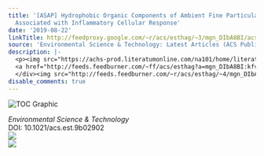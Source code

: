 ```yaml
---
title: '[ASAP] Hydrophobic Organic Components of Ambient Fine Particulate Matter (PM<sub>2.5</sub>)
  Associated with Inflammatory Cellular Response'
date: '2019-08-22'
linkTitle: http://feedproxy.google.com/~r/acs/esthag/~3/mgn_DIbA8BI/acs.est.9b02902
source: 'Environmental Science & Technology: Latest Articles (ACS Publications)'
description: |-
  <p><img src="https://achs-prod.literatumonline.com/na101/home/literatum/publisher/achs/journals/content/esthag/0/esthag.ahead-of-print/acs.est.9b02902/20190821/images/medium/es9b02902_0005.gif" alt="TOC Graphic"/></p><div><cite>Environmental Science & Technology</cite></div><div>DOI: 10.1021/acs.est.9b02902</div><div class="feedflare">
  <a href="http://feeds.feedburner.com/~ff/acs/esthag?a=mgn_DIbA8BI:kfvMP8mZ9_w:yIl2AUoC8zA"><img src="http://feeds.feedburner.com/~ff/acs/esthag?d=yIl2AUoC8zA" border="0"></img></a>
  </div><img src="http://feeds.feedburner.com/~r/acs/esthag/~4/mgn_DIbA8BI" ...
disable_comments: true
---
```

<p><img src="https://achs-prod.literatumonline.com/na101/home/literatum/publisher/achs/journals/content/esthag/0/esthag.ahead-of-print/acs.est.9b02902/20190821/images/medium/es9b02902_0005.gif" alt="TOC Graphic"/></p><div><cite>Environmental Science & Technology</cite></div><div>DOI: 10.1021/acs.est.9b02902</div><div class="feedflare">
<a href="http://feeds.feedburner.com/~ff/acs/esthag?a=mgn_DIbA8BI:kfvMP8mZ9_w:yIl2AUoC8zA"><img src="http://feeds.feedburner.com/~ff/acs/esthag?d=yIl2AUoC8zA" border="0"></img></a>
</div><img src="http://feeds.feedburner.com/~r/acs/esthag/~4/mgn_DIbA8BI" ...
